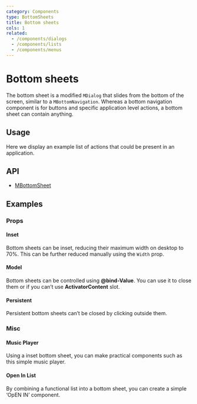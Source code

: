 ```yaml
---
category: Components
type: BottomSheets
title: Bottom sheets
cols: 1
related:
  - /components/dialogs
  - /components/lists
  - /components/menus
---
```


# Bottom sheets

The bottom sheet is a modified `MDialog` that slides from the bottom of the screen, similar to a `MBottomNavigation`. Whereas a bottom navigation component is for buttons and specific application level actions, a bottom sheet can contain anything.

## Usage

Here we display an example list of actions that could be present in an application.

<usage name="">

## API

- [MBottomSheet](/api/MBottomSheet)

## Examples

### Props

#### Inset

Bottom sheets can be inset, reducing their maximum width on desktop to 70%. This can be further reduced manually using the `Width` prop.

<example file="" />

#### Model

Bottom sheets can be controlled using **@bind-Value**. You can use it to close them or if you can’t use **ActivatorContent** slot.

<example file="" />

#### Persistent

Persistent bottom sheets can’t be closed by clicking outside them.

<example file="" />

### Misc

#### Music Player

Using a inset bottom sheet, you can make practical components such as this simple music player.

<example file="" />

#### Open In List

By combining a functional list into a bottom sheet, you can create a simple ‘OpEN IN’ component.

<example file="" />



